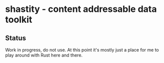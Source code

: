 # shastity - content addressable data toolkit

## Status

Work in progress, do not use. At this point it's mostly just a place
for me to play around with Rust here and there.

